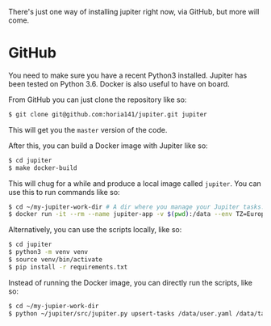 There's just one way of installing jupiter right now, via GitHub, but more will come.

# GitHub

You need to make sure you have a recent Python3 installed. Jupiter has been tested on Python 3.6. Docker is also useful to have on board.

From GitHub you can just clone the repository like so:

```bash
$ git clone git@github.com:horia141/jupiter.git jupiter
```

This will get you the `master` version of the code.

After this, you can build a Docker image with Jupiter like so:

```bash
$ cd jupiter
$ make docker-build
```

This will chug for a while and produce a local image called `jupiter`. You can use this to run commands like so:

```bash
$ cd ~/my-jupiter-work-dir # A dir where you manage your Jupiter tasks.
$ docker run -it --rm --name jupiter-app -v $(pwd):/data --env TZ=Europe/Bucharest jupiter upsert-tasks /data/user.yaml /data/tasks-work.yaml
```

Alternatively, you can use the scripts locally, like so:

```bash
$ cd jupiter
$ python3 -m venv venv
$ source venv/bin/activate
$ pip install -r requirements.txt
```

Instead of running the Docker image, you can directly run the scripts, like so:

```bash
$ cd ~/my-jupier-work-dir
$ python ~/jupiter/src/jupiter.py upsert-tasks /data/user.yaml /data/tasks-work.yaml
```
